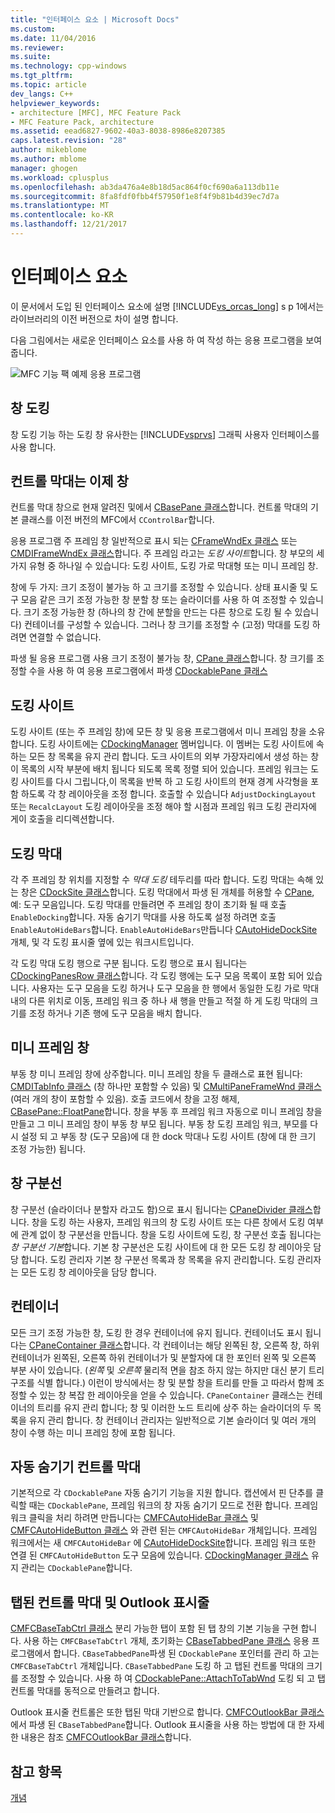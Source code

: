 ```yaml
---
title: "인터페이스 요소 | Microsoft Docs"
ms.custom: 
ms.date: 11/04/2016
ms.reviewer: 
ms.suite: 
ms.technology: cpp-windows
ms.tgt_pltfrm: 
ms.topic: article
dev_langs: C++
helpviewer_keywords:
- architecture [MFC], MFC Feature Pack
- MFC Feature Pack, architecture
ms.assetid: eead6827-9602-40a3-8038-8986e8207385
caps.latest.revision: "28"
author: mikeblome
ms.author: mblome
manager: ghogen
ms.workload: cplusplus
ms.openlocfilehash: ab3da476a4e8b18d5ac864f0cf690a6a113db11e
ms.sourcegitcommit: 8fa8fdf0fbb4f57950f1e8f4f9b81b4d39ec7d7a
ms.translationtype: MT
ms.contentlocale: ko-KR
ms.lasthandoff: 12/21/2017
---
```

# <a name="interface-elements"></a>인터페이스 요소
이 문서에서 도입 된 인터페이스 요소에 설명 [!INCLUDE[vs_orcas_long](../atl/reference/includes/vs_orcas_long_md.md)] s p 1에서는 라이브러리의 이전 버전으로 차이 설명 합니다.  
  
 다음 그림에서는 새로운 인터페이스 요소를 사용 하 여 작성 하는 응용 프로그램을 보여 줍니다.  
  
 ![MFC 기능 팩 예제 응용 프로그램](../mfc/media/mfc_featurepack.png "mfc_featurepack")  
  
## <a name="window-docking"></a>창 도킹  
 창 도킹 기능 하는 도킹 창 유사한는 [!INCLUDE[vsprvs](../assembler/masm/includes/vsprvs_md.md)] 그래픽 사용자 인터페이스를 사용 합니다.  
  
## <a name="control-bars-are-now-panes"></a>컨트롤 막대는 이제 창  
 컨트롤 막대 창으로 현재 알려진 및에서 [CBasePane 클래스](../mfc/reference/cbasepane-class.md)합니다. 컨트롤 막대의 기본 클래스를 이전 버전의 MFC에서 `CControlBar`합니다.  
  
 응용 프로그램 주 프레임 창 일반적으로 표시 되는 [CFrameWndEx 클래스](../mfc/reference/cframewndex-class.md) 또는 [CMDIFrameWndEx 클래스](../mfc/reference/cmdiframewndex-class.md)합니다. 주 프레임 라고는 *도킹 사이트*합니다. 창 부모의 세 가지 유형 중 하나일 수 있습니다: 도킹 사이트, 도킹 가로 막대형 또는 미니 프레임 창.  
  
 창에 두 가지: 크기 조정이 불가능 하 고 크기를 조정할 수 있습니다. 상태 표시줄 및 도구 모음 같은 크기 조정 가능한 창 분할 창 또는 슬라이더를 사용 하 여 조정할 수 있습니다. 크기 조정 가능한 창 (하나의 창 간에 분할을 만드는 다른 창으로 도킹 될 수 있습니다) 컨테이너를 구성할 수 있습니다. 그러나 창 크기를 조정할 수 (고정) 막대를 도킹 하려면 연결할 수 없습니다.  
  
 파생 될 응용 프로그램 사용 크기 조정이 불가능 창, [CPane 클래스](../mfc/reference/cpane-class.md)합니다.  창 크기를 조정할 수을 사용 하 여 응용 프로그램에서 파생 [CDockablePane 클래스](../mfc/reference/cdockablepane-class.md)  
  
## <a name="dock-site"></a>도킹 사이트  
 도킹 사이트 (또는 주 프레임 창)에 모든 창 및 응용 프로그램에서 미니 프레임 창을 소유합니다. 도킹 사이트에는 [CDockingManager](../mfc/reference/cdockingmanager-class.md) 멤버입니다. 이 멤버는 도킹 사이트에 속하는 모든 창 목록을 유지 관리 합니다. 도크 사이트의 외부 가장자리에서 생성 하는 창이 목록의 시작 부분에 배치 됩니다 되도록 목록 정렬 되어 있습니다. 프레임 워크는 도킹 사이트를 다시 그립니다,이 목록을 반복 하 고 도킹 사이트의 현재 경계 사각형을 포함 하도록 각 창 레이아웃을 조정 합니다. 호출할 수 있습니다 `AdjustDockingLayout` 또는 `RecalcLayout` 도킹 레이아웃을 조정 해야 할 시점과 프레임 워크 도킹 관리자에 게이 호출을 리디렉션합니다.  
  
## <a name="dock-bars"></a>도킹 막대  
 각 주 프레임 창 위치를 지정할 수 *막대 도킹* 테두리를 따라 합니다. 도킹 막대는 속해 있는 창은 [CDockSite 클래스](../mfc/reference/cdocksite-class.md)합니다. 도킹 막대에서 파생 된 개체를 허용할 수 [CPane](../mfc/reference/cpane-class.md), 예: 도구 모음입니다. 도킹 막대를 만들려면 주 프레임 창이 초기화 될 때 호출 `EnableDocking`합니다. 자동 숨기기 막대를 사용 하도록 설정 하려면 호출 `EnableAutoHideBars`합니다. `EnableAutoHideBars`만듭니다 [CAutoHideDockSite](../mfc/reference/cautohidedocksite-class.md) 개체, 및 각 도킹 표시줄 옆에 있는 워크시트입니다.  
  
 각 도킹 막대 도킹 행으로 구분 됩니다. 도킹 행으로 표시 됩니다는 [CDockingPanesRow 클래스](../mfc/reference/cdockingpanesrow-class.md)합니다. 각 도킹 행에는 도구 모음 목록이 포함 되어 있습니다. 사용자는 도구 모음을 도킹 하거나 도구 모음을 한 행에서 동일한 도킹 가로 막대 내의 다른 위치로 이동, 프레임 워크 중 하나 새 행을 만들고 적절 하 게 도킹 막대의 크기를 조정 하거나 기존 행에 도구 모음을 배치 합니다.  
  
## <a name="mini-frame-windows"></a>미니 프레임 창  
 부동 창 미니 프레임 창에 상주합니다. 미니 프레임 창을 두 클래스로 표현 됩니다: [CMDITabInfo 클래스](../mfc/reference/cmditabinfo-class.md) (창 하나만 포함할 수 있음) 및 [CMultiPaneFrameWnd 클래스](../mfc/reference/cmultipaneframewnd-class.md) (여러 개의 창이 포함할 수 있음). 호출 코드에서 창을 고정 해제, [CBasePane::FloatPane](../mfc/reference/cbasepane-class.md#floatpane)합니다. 창을 부동 후 프레임 워크 자동으로 미니 프레임 창을 만들고 그 미니 프레임 창이 부동 창 부모 됩니다. 부동 창 도킹 프레임 워크, 부모를 다시 설정 되 고 부동 창 (도구 모음)에 대 한 dock 막대나 도킹 사이트 (창에 대 한 크기 조정 가능한) 됩니다.  
  
## <a name="pane-dividers"></a>창 구분선  
 창 구분선 (슬라이더나 분할자 라고도 함)으로 표시 됩니다는 [CPaneDivider 클래스](../mfc/reference/cpanedivider-class.md)합니다. 창을 도킹 하는 사용자, 프레임 워크의 창 도킹 사이트 또는 다른 창에서 도킹 여부에 관계 없이 창 구분선을 만듭니다. 창을 도킹 사이트에 도킹, 창 구분선 호출 됩니다는 *창 구분선 기본*합니다. 기본 창 구분선은 도킹 사이트에 대 한 모든 도킹 창 레이아웃 담당 합니다. 도킹 관리자 기본 창 구분선 목록과 창 목록을 유지 관리합니다. 도킹 관리자는 모든 도킹 창 레이아웃을 담당 합니다.  
  
## <a name="containers"></a>컨테이너  
 모든 크기 조정 가능한 창, 도킹 한 경우 컨테이너에 유지 됩니다. 컨테이너도 표시 됩니다는 [CPaneContainer 클래스](../mfc/reference/cpanecontainer-class.md)합니다. 각 컨테이너는 해당 왼쪽된 창, 오른쪽 창, 하위 컨테이너가 왼쪽된, 오른쪽 하위 컨테이너가 및 분할자에 대 한 포인터 왼쪽 및 오른쪽 부분 사이 있습니다. (*왼쪽* 및 *오른쪽* 물리적 면을 참조 하지 않는 하지만 대신 분기 트리 구조를 식별 합니다.) 이런이 방식에서는 창 및 분할 창을 트리를 만들 고 따라서 함께 조정할 수 있는 창 복잡 한 레이아웃을 얻을 수 있습니다. `CPaneContainer` 클래스는 컨테이너의 트리를 유지 관리 합니다; 창 및 이러한 노드 트리에 상주 하는 슬라이더의 두 목록을 유지 관리 합니다. 창 컨테이너 관리자는 일반적으로 기본 슬라이더 및 여러 개의 창이 수행 하는 미니 프레임 창에 포함 됩니다.  
  
## <a name="auto-hide-control-bars"></a>자동 숨기기 컨트롤 막대  
 기본적으로 각 `CDockablePane` 자동 숨기기 기능을 지원 합니다. 캡션에서 핀 단추를 클릭할 때는 `CDockablePane`, 프레임 워크의 창 자동 숨기기 모드로 전환 합니다. 프레임 워크 클릭을 처리 하려면 만듭니다는 [CMFCAutoHideBar 클래스](../mfc/reference/cmfcautohidebar-class.md) 및 [CMFCAutoHideButton 클래스](../mfc/reference/cmfcautohidebutton-class.md) 와 관련 된는 `CMFCAutoHideBar` 개체입니다. 프레임 워크에서는 새 `CMFCAutoHideBar` 에 [CAutoHideDockSite](../mfc/reference/cautohidedocksite-class.md)합니다. 프레임 워크 또한 연결 된 `CMFCAutoHideButton` 도구 모음에 있습니다. [CDockingManager 클래스](../mfc/reference/cdockingmanager-class.md) 유지 관리는 `CDockablePane`합니다.  
  
## <a name="tabbed-control-bars-and-outlook-bars"></a>탭된 컨트롤 막대 및 Outlook 표시줄  
 [CMFCBaseTabCtrl 클래스](../mfc/reference/cmfcbasetabctrl-class.md) 분리 가능한 탭이 포함 된 탭 창의 기본 기능을 구현 합니다. 사용 하는 `CMFCBaseTabCtrl` 개체, 초기화는 [CBaseTabbedPane 클래스](../mfc/reference/cbasetabbedpane-class.md) 응용 프로그램에서 합니다. `CBaseTabbedPane`파생 된 `CDockablePane` 포인터를 관리 하 고는 `CMFCBaseTabCtrl` 개체입니다. `CBaseTabbedPane` 도킹 하 고 탭된 컨트롤 막대의 크기를 조정할 수 있습니다. 사용 하 여 [CDockablePane::AttachToTabWnd](../mfc/reference/cdockablepane-class.md#attachtotabwnd) 도킹 되 고 탭 컨트롤 막대를 동적으로 만들려고 합니다.  
  
 Outlook 표시줄 컨트롤은 또한 탭된 막대 기반으로 합니다. [CMFCOutlookBar 클래스](../mfc/reference/cmfcoutlookbar-class.md) 에서 파생 된 `CBaseTabbedPane`합니다. Outlook 표시줄을 사용 하는 방법에 대 한 자세한 내용은 참조 [CMFCOutlookBar 클래스](../mfc/reference/cmfcoutlookbar-class.md)합니다.  
  
## <a name="see-also"></a>참고 항목  
 [개념](../mfc/mfc-concepts.md)

